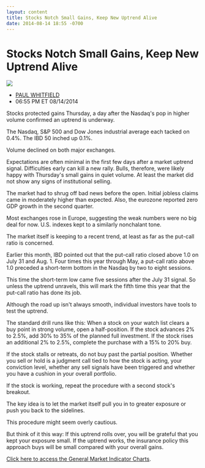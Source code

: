 ```yaml
---
layout: content
title: Stocks Notch Small Gains, Keep New Uptrend Alive
date: 2014-08-14 18:55 -0700
---
```



Stocks Notch Small Gains, Keep New Uptrend Alive
=================================================


![](https://www.investors.com/wp-content/uploads/ibd-migrated-images/MPv_140815_635436250291668503.png)

* [PAUL WHITFIELD](https://www.investors.com/author/whitfieldp/ "Posts by PAUL WHITFIELD")
* 06:55 PM ET 08/14/2014




Stocks protected gains Thursday, a day after the Nasdaq's pop in higher volume confirmed an uptrend is underway.


The Nasdaq, S&P 500 and Dow Jones industrial average each tacked on 0.4%. The IBD 50 inched up 0.1%.


Volume declined on both major exchanges.


Expectations are often minimal in the first few days after a market uptrend signal. Difficulties early can kill a new rally. Bulls, therefore, were likely happy with Thursday's small gains in quiet volume. At least the market did not show any signs of institutional selling.


The market had to shrug off bad news before the open. Initial jobless claims came in moderately higher than expected. Also, the eurozone reported zero GDP growth in the second quarter.


Most exchanges rose in Europe, suggesting the weak numbers were no big deal for now. U.S. indexes kept to a similarly nonchalant tone.


The market itself is keeping to a recent trend, at least as far as the put-call ratio is concerned.


Earlier this month, IBD pointed out that the put-call ratio closed above 1.0 on July 31 and Aug. 1. Four times this year through May, a put-call ratio above 1.0 preceded a short-term bottom in the Nasdaq by two to eight sessions.


This time the short-term low came five sessions after the July 31 signal. So unless the uptrend unravels, this will mark the fifth time this year that the put-call ratio has done its job.


Although the road up isn't always smooth, individual investors have tools to test the uptrend.


The standard drill runs like this: When a stock on your watch list clears a buy point in strong volume, open a half-position. If the stock advances 2% to 2.5%, add 30% to 35% of the planned full investment. If the stock rises an additional 2% to 2.5%, complete the purchase with a 15% to 20% buy.


If the stock stalls or retreats, do not buy past the partial position. Whether you sell or hold is a judgment call tied to how the stock is acting, your conviction level, whether any sell signals have been triggered and whether you have a cushion in your overall portfolio.


If the stock is working, repeat the procedure with a second stock's breakout.


The key idea is to let the market itself pull you in to greater exposure or push you back to the sidelines.


This procedure might seem overly cautious.


But think of it this way: If this uptrend rolls over, you will be grateful that you kept your exposure small. If the uptrend works, the insurance policy this approach buys will be small compared with your overall gains.


[Click here to access the General Market Indicator Charts](https://www.investors.com/pdf/GMI_081514.pdf).




